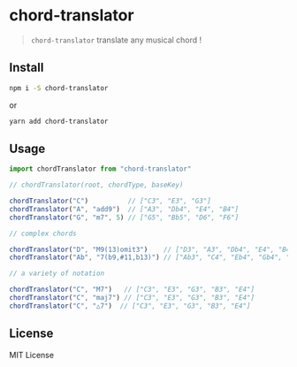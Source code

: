 # chord-translator

> `chord-translator` translate any musical chord ! 

## Install

```bash
npm i -S chord-translator
```

or

```bash
yarn add chord-translator
```

## Usage

```javascript
import chordTranslator from "chord-translator"

// chordTranslator(root, chordType, baseKey)

chordTranslator("C")          // ["C3", "E3", "G3"]
chordTranslator("A", "add9")  // ["A3", "Db4", "E4", "B4"]
chordTranslator("G", "m7", 5) // ["G5", "Bb5", "D6", "F6"]

// complex chords

chordTranslator("D", "M9(13)omit3")    // ["D3", "A3", "Db4", "E4", "B4"]
chordTranslator("Ab", "7(b9,#11,b13)") // ["Ab3", "C4", "Eb4", "Gb4", "A4", "D5", "E5"]

// a variety of notation

chordTranslator("C", "M7")   // ["C3", "E3", "G3", "B3", "E4"]
chordTranslator("C", "maj7") // ["C3", "E3", "G3", "B3", "E4"]
chordTranslator("C", "△7")  // ["C3", "E3", "G3", "B3", "E4"]
```

## License

MIT License
